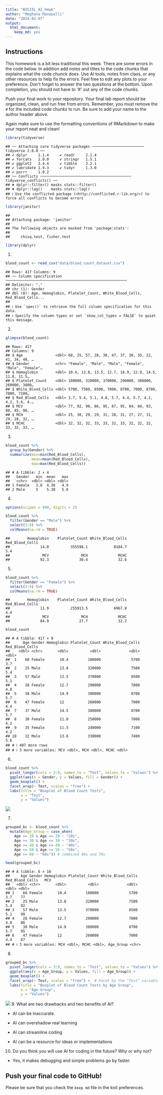 ```yaml
---
title: "BIS15L_AI_hmwk"
author: "Meghana Manepalli"
date: "2024-03-07"
output: 
  html_document: 
    keep_md: yes
---
```




## Instructions
This homework is a bit less traditional this week. There are some errors in the code below. In addition add notes and titles to the code chunks that explains what the code chunck does. Use AI tools, notes from class, or any other resources to help fix the errors. Feel free to edit any plots to your preference. Don't forget to answer the two questions at the bottom. Upon completion, you should not have to '#' out any of the code chunks.

Push your final work to your repository. Your final lab report should be organized, clean, and run free from errors. Remember, you must remove the `#` for the included code chunks to run. Be sure to add your name to the author header above.   

Again make sure to use the formatting conventions of RMarkdown to make your report neat and clean!  



```r
library(tidyverse)
```

```
## ── Attaching core tidyverse packages ──────────────────────── tidyverse 2.0.0 ──
## ✔ dplyr     1.1.4     ✔ readr     2.1.4
## ✔ forcats   1.0.0     ✔ stringr   1.5.1
## ✔ ggplot2   3.4.4     ✔ tibble    3.2.1
## ✔ lubridate 1.9.3     ✔ tidyr     1.3.0
## ✔ purrr     1.0.2     
## ── Conflicts ────────────────────────────────────────── tidyverse_conflicts() ──
## ✖ dplyr::filter() masks stats::filter()
## ✖ dplyr::lag()    masks stats::lag()
## ℹ Use the conflicted package (<http://conflicted.r-lib.org/>) to force all conflicts to become errors
```

```r
library(janitor)
```

```
## 
## Attaching package: 'janitor'
## 
## The following objects are masked from 'package:stats':
## 
##     chisq.test, fisher.test
```

```r
library(dplyr)
```


1.

```r
blood_count <- read_csv("data/blood_count_dataset.csv")
```

```
## Rows: 417 Columns: 9
## ── Column specification ────────────────────────────────────────────────────────
## Delimiter: ","
## chr (1): Gender
## dbl (8): Age, Hemoglobin, Platelet_Count, White_Blood_Cells, Red_Blood_Cells...
## 
## ℹ Use `spec()` to retrieve the full column specification for this data.
## ℹ Specify the column types or set `show_col_types = FALSE` to quiet this message.
```

2. 

```r
glimpse(blood_count)
```

```
## Rows: 417
## Columns: 9
## $ Age               <dbl> 68, 25, 57, 28, 38, 47, 37, 30, 35, 22, 41, 34, 40, …
## $ Gender            <chr> "Female", "Male", "Male", "Female", "Male", "Female"…
## $ Hemoglobin        <dbl> 10.4, 13.8, 13.5, 12.7, 14.9, 12.0, 14.5, 11.8, 11.5…
## $ Platelet_Count    <dbl> 180000, 320000, 370000, 290000, 380000, 260000, 3800…
## $ White_Blood_Cells <dbl> 5700, 7500, 8500, 7800, 8700, 7000, 8700, 7000, 7100…
## $ Red_Blood_Cells   <dbl> 3.7, 5.4, 5.1, 4.8, 5.7, 4.4, 5.7, 4.2, 4.2, 5.6, 4.…
## $ MCV               <dbl> 77, 92, 90, 86, 95, 87, 95, 84, 84, 93, 88, 85, 96, …
## $ MCH               <dbl> 25, 30, 29, 29, 31, 28, 31, 27, 27, 31, 29, 28, 32, …
## $ MCHC              <dbl> 32, 32, 32, 33, 33, 32, 33, 32, 32, 32, 33, 32, 33, …
```

3. 

```r
blood_count %>% 
  group_by(Gender) %>% 
  summarize(min=min(Red_Blood_Cells),
            mean=mean(Red_Blood_Cells),
            max=max(Red_Blood_Cells))
```

```
## # A tibble: 2 × 4
##   Gender   min  mean   max
##   <chr>  <dbl> <dbl> <dbl>
## 1 Female   3.6  4.36   4.9
## 2 Male     5    5.38   5.8
```


4. 

```r
options(scipen = 999, digits = 2)

blood_count %>%
  filter(Gender == "Male") %>%
  select(3:9) %>%
  colMeans(na.rm = TRUE)
```

```
##        Hemoglobin    Platelet_Count White_Blood_Cells   Red_Blood_Cells 
##              14.0          355598.1            8184.7               5.4 
##               MCV               MCH              MCHC 
##              92.3              30.4              32.6
```

5. 

```r
blood_count %>%
  filter(Gender == "Female") %>%
  select(3:9) %>%
  colMeans(na.rm = TRUE)
```

```
##        Hemoglobin    Platelet_Count White_Blood_Cells   Red_Blood_Cells 
##              11.9          255913.5            6967.8               4.4 
##               MCV               MCH              MCHC 
##              84.9              27.7              32.2
```


```r
blood_count
```

```
## # A tibble: 417 × 9
##      Age Gender Hemoglobin Platelet_Count White_Blood_Cells Red_Blood_Cells
##    <dbl> <chr>       <dbl>          <dbl>             <dbl>           <dbl>
##  1    68 Female       10.4         180000              5700             3.7
##  2    25 Male         13.8         320000              7500             5.4
##  3    57 Male         13.5         370000              8500             5.1
##  4    28 Female       12.7         290000              7800             4.8
##  5    38 Male         14.9         380000              8700             5.7
##  6    47 Female       12           260000              7000             4.4
##  7    37 Male         14.5         380000              8700             5.7
##  8    30 Female       11.8         250000              7000             4.2
##  9    35 Female       11.5         240000              7100             4.2
## 10    22 Male         13.6         330000              7400             5.6
## # ℹ 407 more rows
## # ℹ 3 more variables: MCV <dbl>, MCH <dbl>, MCHC <dbl>
```


6. 

```r
blood_count %>%
  pivot_longer(cols = 3:9, names_to = "Test", values_to = "Values") %>%
  ggplot(aes(x = Gender, y = Values, fill = Gender)) +
  geom_boxplot() +
  facet_wrap(~ Test, scales = "free") +
  labs(title = "Boxplot of Blood Count Tests",
       x = "Test",
       y = "Values")
```

![](hw15_files/figure-html/unnamed-chunk-8-1.png)<!-- -->


7. 

```r
grouped_bc <- blood_count %>%
  mutate(Age_Group = case_when(
    Age >= 20 & Age <= 29 ~ "20s",
    Age >= 30 & Age <= 39 ~ "30s",
    Age >= 40 & Age <= 49 ~ "40s",
    Age >= 50 & Age <= 59 ~ "50s",
    Age >= 60 ~ "60s")) # combined 60s and 70s

head(grouped_bc)
```

```
## # A tibble: 6 × 10
##     Age Gender Hemoglobin Platelet_Count White_Blood_Cells Red_Blood_Cells   MCV
##   <dbl> <chr>       <dbl>          <dbl>             <dbl>           <dbl> <dbl>
## 1    68 Female       10.4         180000              5700             3.7    77
## 2    25 Male         13.8         320000              7500             5.4    92
## 3    57 Male         13.5         370000              8500             5.1    90
## 4    28 Female       12.7         290000              7800             4.8    86
## 5    38 Male         14.9         380000              8700             5.7    95
## 6    47 Female       12           260000              7000             4.4    87
## # ℹ 3 more variables: MCH <dbl>, MCHC <dbl>, Age_Group <chr>
```

8. 

```r
grouped_bc %>%
  pivot_longer(cols = 3:9, names_to = "Test", values_to = "Values") %>%
  ggplot(aes(x = Age_Group, y = Values, fill = Age_Group)) +
  geom_boxplot() +
  facet_wrap(~ Test, scales = "free") +  # Facet by the "Test" variable
  labs(title = "Boxplot of Blood Count Tests by Age Group",
       x = "Age Group",
       y = "Values")
```

![](hw15_files/figure-html/unnamed-chunk-10-1.png)<!-- -->
9. What are two drawbacks and two benefits of AI?
- AI can be inaccurate.
- AI can overshadow real learning 

- AI can streamline coding
- AI can be a resource for ideas or implementations

10. Do you think you will use AI for coding in the future? Why or why not?
- Yes, it makes debugging and simple problems go by faster. 

## Push your final code to GitHub!
Please be sure that you check the `keep md` file in the knit preferences. 
